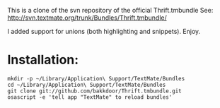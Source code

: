 This is a clone of the svn repository of the official Thrift.tmbundle
See: http://svn.textmate.org/trunk/Bundles/Thrift.tmbundle/

I added support for unions (both highlighting and snippets). Enjoy.

# Installation:

    mkdir -p ~/Library/Application\ Support/TextMate/Bundles
    cd ~/Library/Application\ Support/TextMate/Bundles
    git clone git://github.com/bakkdoor/Thrift.tmbundle.git
    osascript -e 'tell app "TextMate" to reload bundles'
